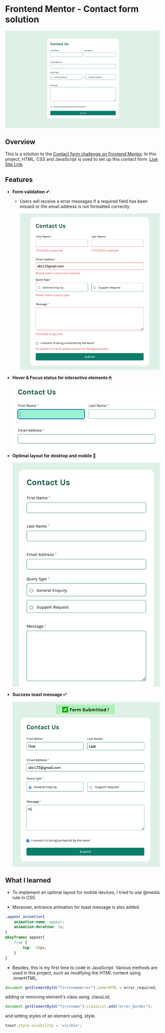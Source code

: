 # Frontend Mentor - Contact form solution

![Screenshot of the Contact Form](/readme_img/contact-form-img.png)

## Overview

This is a solution to the [Contact form challenge on Frontend Mentor](https://www.frontendmentor.io/challenges/contact-form--G-hYlqKJj). In this project, HTML, CSS and JavaScript is used to set up this contact form.
[Live Site Link](https://ktqlee.github.io/frontendmentor_contactform/).

## Features

- **Form validation ✔**:
  - Users will receive a error messages if a required field has been missed or the email address is not formatted correctly

    ![Form Validation](/readme_img/contact-form-validation.png)

- **Hover & Focus status for interactive elements 🖱**

    ![Form focus status](/readme_img/contact-form-focus.png)
    
- **Optimal layout for desktop and mobile 📱**

    ![Form mobile layout](/readme_img/contact-form-mobile-layout.png)

- **Success toast message ✅**

    ![Submit toast message](/readme_img/contact-form-submit-message.png)

## What I learned

- To implement an optimal layout for mobile devices, I tried to use @media rule in CSS.

- Moreover, entrance animation for toast message is also added.
```css
.appear_animation{
    animation-name: appear;
    animation-duration: 1s;
}
@keyframes appear{
    from {
        top: -30px;
    }
}
```

- Besides, this is my first time to code in JavaScript. Various methods are used in this project, such as modifying the HTML content using .innerHTML, 
```js
document.getElementById("firstnameerror").innerHTML = error_required;
```

adding or removing element's class using .classList, 
```js
document.getElementById("firstname").classList.add("error_border");
```

and setting styles of an element using .style.
```js
toast.style.visibility = 'visible';
```
